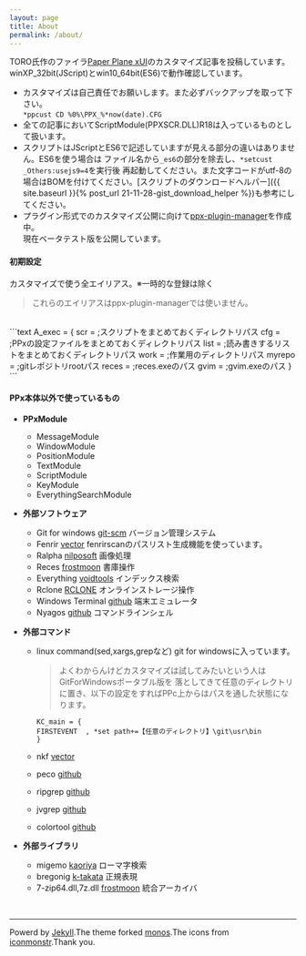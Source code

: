 ```yaml
---
layout: page
title: About
permalink: /about/
---
```


TORO氏作のファイラ[Paper Plane xUI](http://toro.d.dooo.jp/slppx.html)のカスタマイズ記事を投稿しています。  
winXP\_32bit(JScript)とwin10\_64bit(ES6)で動作確認しています。

- カスタマイズは自己責任でお願いします。また必ずバックアップを取って下さい。  
`*ppcust CD %0%\PPX_%*now(date).CFG`
- 全ての記事においてScriptModule(PPXSCR.DLL)R18は入っているものとして扱います。
- スクリプトはJScriptとES6で記述していますが見える部分の違いはありません。ES6を使う場合は
ファイル名から`_es6`の部分を除去し、`*setcust _Others:usejs9=4`を実行後
再起動してください。また文字コードがutf-8の場合はBOMを付けてください。[スクリプトのダウンロードヘルパー]({{ site.baseurl }}{% post_url 21-11-28-gist_download_helper %})も参考にしてください。
- プラグイン形式でのカスタマイズ公開に向けて[ppx-plugin-manager](https://github.com/tar80/ppm)を作成中。  
現在ベータテスト版を公開しています。

#### 初期設定

カスタマイズで使う全エイリアス。※一時的な登録は除く

> これらのエイリアスはppx-plugin-managerでは使いません。

<BR>
```text
A_exec = {
scr  =    ;スクリプトをまとめておくディレクトリパス
cfg  =    ;PPxの設定ファイルをまとめておくディレクトリパス
list =    ;読み書きするリストをまとめておくディレクトリパス
work =    ;作業用のディレクトリパス
myrepo =  ;gitレポジトリrootパス
reces =   ;reces.exeのパス
gvim =    ;gvim.exeのパス
}
```

####  PPx本体以外で使っているもの

- **PPxModule**
  -  MessageModule
  -  WindowModule
  -  PositionModule
  -  TextModule
  - ScriptModule
  - KeyModule
  - EverythingSearchModule

- **外部ソフトウェア**
  - Git for windows [git-scm](https://git-scm.com/download/win) バージョン管理システム
  - Fenrir [vector](http://hp.vector.co.jp/authors/VA026310/) fenrirscanのパスリスト生成機能を使っています。
  - Ralpha [nilposoft](http://nilposoft.info/)  画像処理
  - Reces [frostmoon](http://frostmoon.sakura.ne.jp/) 書庫操作
  - Everything [voidtools](https://www.voidtools.com/) インデックス検索
  - Rclone [RCLONE](https://rclone.org/) オンラインストレージ操作
  - Windows Terminal [github](https://github.com/microsoft/terminal/releases) 端末エミュレータ
  - Nyagos [github](https://github.com/nyaosorg/nyagos/releases) コマンドラインシェル

- **外部コマンド**
  - linux command(sed,xargs,grepなど) git for windowsに入っています。
    > よくわからんけどカスタマイズは試してみたいという人はGitForWindowsポータブル版を
    落としてきて任意のディレクトリに置き、以下の設定をすればPPc上からはパスを通した状態になります。

    ```text
    KC_main = {
    FIRSTEVENT  , *set path+=【任意のディレクトリ】\git\usr\bin
    }
    ```

  - nkf [vector](https://www.vector.co.jp/soft/win95/util/se295331.html)
  - peco [github](https://github.com/peco/peco/releases)
  - ripgrep [github](https://github.com/BurntSushi/ripgrep/releases)
  - jvgrep [github](https://github.com/mattn/jvgrep/releases)
  - colortool [github](https://github.com/microsoft/terminal/releases/tag/1904.29002)

- **外部ライブラリ**
  - migemo [kaoriya](https://www.kaoriya.net/software/cmigemo/) ローマ字検索
  - bregonig [k-takata](http://k-takata.o.oo7.jp/mysoft/bregonig.html) 正規表現
  - 7-zip64.dll,7z.dll [frostmoon](http://frostmoon.sakura.ne.jp/) 統合アーカイバ

<BR>

---
Powerd by [Jekyll](http://jekyllrb-ja.github.io/).The theme forked [monos](http://jekyllthemes.org/themes/monos/).The icons from [iconmonstr](https://iconmonstr.com/).Thank you.
